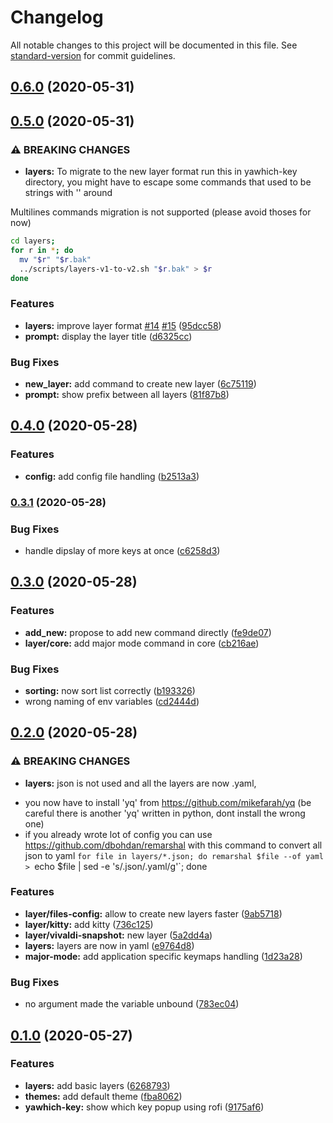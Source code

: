 # Changelog

All notable changes to this project will be documented in this file. See [standard-version](https://github.com/conventional-changelog/standard-version) for commit guidelines.

## [0.6.0](https://github.com/adelin-b/yawhich-key/compare/v0.5.0...v0.6.0) (2020-05-31)

## [0.5.0](https://github.com/adelin-b/yawhich-key/compare/v0.4.0...v0.5.0) (2020-05-31)


### ⚠ BREAKING CHANGES

* **layers:** To migrate to the new layer format run this in yawhich-key directory,
you might have to escape some commands that used to be strings with '' around

Multilines commands migration is not supported (please avoid thoses for now)

```bash
cd layers;
for r in *; do
  mv "$r" "$r.bak"
  ../scripts/layers-v1-to-v2.sh "$r.bak" > $r
done
```

### Features

* **layers:** improve layer format [#14](https://github.com/adelin-b/yawhich-key/issues/14) [#15](https://github.com/adelin-b/yawhich-key/issues/15) ([95dcc58](https://github.com/adelin-b/yawhich-key/commit/95dcc586a2cb1380aecf77472e291663bf559594))
* **prompt:** display the layer title ([d6325cc](https://github.com/adelin-b/yawhich-key/commit/d6325cc001ada9340b8b1762ccee701c0172bab7))


### Bug Fixes

* **new_layer:** add command to create new layer ([6c75119](https://github.com/adelin-b/yawhich-key/commit/6c751190fad46f4cc6ec76b7376fd3192f4d3e31))
* **prompt:** show prefix between all layers ([81f87b8](https://github.com/adelin-b/yawhich-key/commit/81f87b86943734be30fd09a1f5cd3fc333a261b2))

## [0.4.0](https://github.com/adelin-b/yawhich-key/compare/v0.3.1...v0.4.0) (2020-05-28)


### Features

* **config:** add config file handling ([b2513a3](https://github.com/adelin-b/yawhich-key/commit/b2513a3c5ecdc5a14af3e2a9549a3ef51cf002e6))

### [0.3.1](https://github.com/adelin-b/yawhich-key/compare/v0.3.0...v0.3.1) (2020-05-28)


### Bug Fixes

* handle dipslay of more keys at once ([c6258d3](https://github.com/adelin-b/yawhich-key/commit/c6258d3043437d1aa3ba587da68dca4f6afa1ac9))

## [0.3.0](https://github.com/adelin-b/yawhich-key/compare/v0.2.0...v0.3.0) (2020-05-28)


### Features

* **add_new:** propose to add new command directly ([fe9de07](https://github.com/adelin-b/yawhich-key/commit/fe9de07abafc7198d120abbf2ea0fc9efc945b53))
* **layer/core:** add major mode command in core ([cb216ae](https://github.com/adelin-b/yawhich-key/commit/cb216ae95735760f2d76a8132a50f4f297a6f701))


### Bug Fixes

* **sorting:** now sort list correctly ([b193326](https://github.com/adelin-b/yawhich-key/commit/b19332645209851f7135e709f2ac69563c13d1fd))
* wrong naming of env variables ([cd2444d](https://github.com/adelin-b/yawhich-key/commit/cd2444d67e4ec7efbacf8ebd1bd1da12f471c4be))

## [0.2.0](https://github.com/adelin-b/yawhich-key/compare/v0.1.0...v0.2.0) (2020-05-28)


### ⚠ BREAKING CHANGES

* **layers:** json is not used and all the layers are now .yaml,
- you now have to install 'yq' from https://github.com/mikefarah/yq (be careful there is another 'yq' written in python, dont install the wrong one)
- if you already wrote lot of config you can use https://github.com/dbohdan/remarshal with this command to convert all json to yaml `for file in layers/*.json; do remarshal $file --of yaml > `echo $file | sed -e 's/\.json/\.yaml/g'`; done

### Features

* **layer/files-config:** allow to create new layers faster ([9ab5718](https://github.com/adelin-b/yawhich-key/commit/9ab57188be2872c671d67d4b403ce7e983a01196))
* **layer/kitty:** add kitty ([736c125](https://github.com/adelin-b/yawhich-key/commit/736c125b8e62cbd72bd3f4e7f4c986477df520b6))
* **layer/vivaldi-snapshot:** new layer ([5a2dd4a](https://github.com/adelin-b/yawhich-key/commit/5a2dd4a809be55618212fc09bfc3bd570473ad21))
* **layers:** layers are now in yaml ([e9764d8](https://github.com/adelin-b/yawhich-key/commit/e9764d8c43efcfbb03021edae24932e319463ac4))
* **major-mode:** add application specific keymaps handling ([1d23a28](https://github.com/adelin-b/yawhich-key/commit/1d23a282764bc5cb7718175dc971c8fc39923e3f))


### Bug Fixes

* no argument made the variable unbound ([783ec04](https://github.com/adelin-b/yawhich-key/commit/783ec042355dd4d5e479bc48554b2c1beb0dc7c5))

## [0.1.0](https://github.com/adelin-b/yawhich-key/compare/9175af68ecab08bef0a54d31e3ac41e29089da4d...v0.1.0) (2020-05-27)


### Features

* **layers:** add basic layers ([6268793](https://github.com/adelin-b/yawhich-key/commit/62687937de3256980822974c70a7f80561ab3ac2))
* **themes:** add default theme ([fba8062](https://github.com/adelin-b/yawhich-key/commit/fba8062daad7e4355c1ee9965cf49e006e6b968c))
* **yawhich-key:** show which key popup using rofi ([9175af6](https://github.com/adelin-b/yawhich-key/commit/9175af68ecab08bef0a54d31e3ac41e29089da4d))
